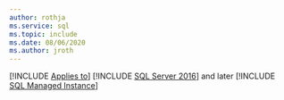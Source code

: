 ```yaml
---
author: rothja
ms.service: sql
ms.topic: include
ms.date: 08/06/2020
ms.author: jroth
---
```


[!INCLUDE [Applies to](../../includes/applies-md.md)] [!INCLUDE [SQL Server 2016](_ss2016.md)] and later [!INCLUDE [SQL Managed Instance](../../includes/applies-to-version/_asmi.md)] 